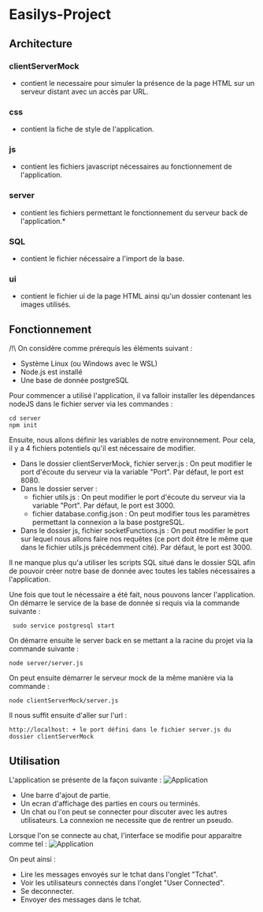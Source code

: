 # Easilys-Project

## Architecture
### clientServerMock
 * contient le necessaire pour simuler la présence de la page HTML sur un serveur distant avec un accès par URL.
### css
* contient la fiche de style de l'application.
### js
* contient les fichiers javascript nécessaires au fonctionnement de l'application.
### server
* contient les fichiers permettant le fonctionnement du serveur back de l'application.*
### SQL
* contient le fichier nécessaire a l'import de la base.
### ui
* contient le fichier ui de la page HTML ainsi qu'un dossier contenant les images utilisés.
## Fonctionnement

/!\ On considère comme prérequis les éléments suivant :
* Système Linux (ou Windows avec le WSL)
* Node.js est installé
* Une base de donnée postgreSQL

Pour commencer a utilisé l'application, il va falloir installer les dépendances nodeJS dans le fichier server via les commandes :

    cd server
    npm init

Ensuite, nous allons définir les variables de notre environnement. Pour cela, il y a 4 fichiers potentiels qu'il est nécessaire de modifier.

 * Dans le dossier clientServerMock, fichier server.js : On peut modifier le port d'écoute du serveur via la variable "Port". Par défaut, le port est 8080.
 * Dans le dossier server : 
	 * fichier utils.js : On peut modifier le port d'écoute du serveur via la variable "Port". Par défaut, le port est 3000.
	 * fichier database.config.json : On peut modifier tous les paramètres permettant la connexion a la base postgreSQL.
* Dans le dossier js, fichier socketFunctions.js : On peut modifier le port sur lequel nous allons faire nos requêtes (ce port doit être le même que dans le fichier utils.js précédemment cité). Par défaut, le port est 3000.

Il ne manque plus qu'a utiliser les scripts SQL situé dans le dossier SQL afin de pouvoir créer notre base de donnée avec toutes les tables nécessaires a l'application.

Une fois que tout le nécessaire a été fait, nous pouvons lancer l'application.
On démarre le service de la base de donnée si requis via la commande suivante :

     sudo service postgresql start

On démarre ensuite le server back en se mettant a la racine du projet via la commande suivante : 

	node server/server.js

On peut ensuite démarrer le serveur mock de la même manière via la commande : 
	
	node clientServerMock/server.js

Il nous suffit ensuite d'aller sur l'url : 

	http://localhost: + le port défini dans le fichier server.js du dossier clientServerMock

## Utilisation
L'application se présente de la façon suivante :
![Application](https://i2.paste.pics/DKX38.png)
* Une barre d'ajout de partie.
* Un ecran d'affichage des parties en cours ou terminés.
* Un chat ou l'on peut se connecter pour discuter avec les autres utilisateurs. La connexion ne necessite que de rentrer un pseudo.

Lorsque l'on se connecte au chat, l'interface se modifie pour apparaitre comme tel : 
![Application](https://i2.paste.pics/DKX46.png)

On peut ainsi : 
* Lire les messages envoyés sur le tchat dans l'onglet "Tchat".
* Voir les utilisateurs connectés dans l'onglet "User Connected".
* Se deconnecter.
* Envoyer des messages dans le tchat.
